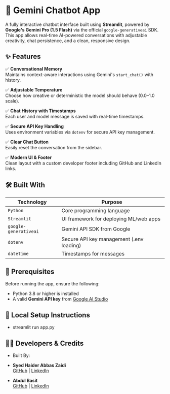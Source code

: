 # 💬 Gemini Chatbot App

A fully interactive chatbot interface built using **Streamlit**, powered by **Google's Gemini Pro (1.5 Flash)** via the official `google-generativeai` SDK. This app allows real-time AI-powered conversations with adjustable creativity, chat persistence, and a clean, responsive design.


## ✨ Features

✅ **Conversational Memory**  
Maintains context-aware interactions using Gemini's `start_chat()` with history.

✅ **Adjustable Temperature**  
Choose how creative or deterministic the model should behave (0.0–1.0 scale).

✅ **Chat History with Timestamps**  
Each user and model message is saved with real-time timestamps.

✅ **Secure API Key Handling**  
Uses environment variables via `dotenv` for secure API key management.

✅ **Clear Chat Button**  
Easily reset the conversation from the sidebar.

✅ **Modern UI & Footer**  
Clean layout with a custom developer footer including GitHub and LinkedIn links.


## 🛠️ Built With

| Technology             | Purpose                                      |
|------------------------|----------------------------------------------|
| `Python`               | Core programming language                    |
| `Streamlit`            | UI framework for deploying ML/web apps       |
| `google-generativeai` | Gemini API SDK from Google                   |
| `dotenv`               | Secure API key management (.env loading)     |
| `datetime`             | Timestamps for messages                      |


## 🔐 Prerequisites

Before running the app, ensure the following:

- Python 3.8 or higher is installed
- A valid **Gemini API key** from [Google AI Studio](https://makersuite.google.com/app)


## 🧪 Local Setup Instructions
- streamlit run app.py

## 🧑‍💻 Developers & Credits

- Built By:

- **Syed Haider Abbas Zaidi**  
  [GitHub](https://github.com/haider14-9abbaas) | [LinkedIn](https://www.linkedin.com/in/syed-haider-abbas-zaidi-132525215/)

- **Abdul Basit**  
  [GitHub](https://github.com/basitkk48) | [LinkedIn](https://www.linkedin.com/in/abdul-basit-kk-554012309)


